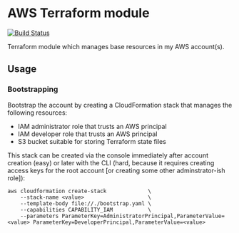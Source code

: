 # AWS Terraform module

[![Build Status](https://travis-ci.com/celkins/terraform-aws.svg?branch=master)](https://travis-ci.com/celkins/terraform-aws)

Terraform module which manages base resources in my AWS account(s).

## Usage

### Bootstrapping

Bootstrap the account by creating a CloudFormation stack that manages the following resources:

- IAM administrator role that trusts an AWS principal
- IAM developer role that trusts an AWS principal
- S3 bucket suitable for storing Terraform state files

This stack can be created via the console immediately after account creation (easy) or later with the CLI (hard, because it requires creating access keys for the root account [or creating some other adminstrator-ish role]):

```console
aws cloudformation create-stack             \
    --stack-name <value>                    \
    --template-body file://./bootstrap.yaml \
    --capabilities CAPABILITY_IAM           \
    --parameters ParameterKey=AdministratorPrincipal,ParameterValue=<value> ParameterKey=DeveloperPrincipal,ParameterValue=<value>
```
